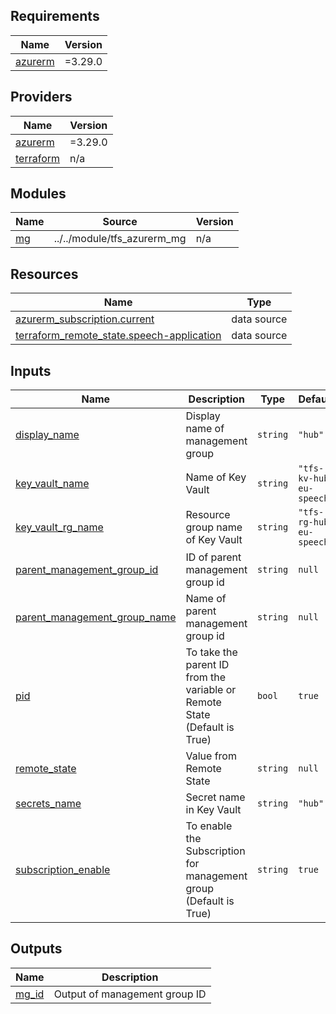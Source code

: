 <!-- BEGIN_TF_DOCS -->
## Requirements

| Name | Version |
|------|---------|
| <a name="requirement_azurerm"></a> [azurerm](#requirement\_azurerm) | =3.29.0 |

## Providers

| Name | Version |
|------|---------|
| <a name="provider_azurerm"></a> [azurerm](#provider\_azurerm) | =3.29.0 |
| <a name="provider_terraform"></a> [terraform](#provider\_terraform) | n/a |

## Modules

| Name | Source | Version |
|------|--------|---------|
| <a name="module_mg"></a> [mg](#module\_mg) | ../../module/tfs_azurerm_mg | n/a |

## Resources

| Name | Type |
|------|------|
| [azurerm_subscription.current](https://registry.terraform.io/providers/hashicorp/azurerm/3.29.0/docs/data-sources/subscription) | data source |
| [terraform_remote_state.speech-application](https://registry.terraform.io/providers/hashicorp/terraform/latest/docs/data-sources/remote_state) | data source |

## Inputs

| Name | Description | Type | Default | Required |
|------|-------------|------|---------|:--------:|
| <a name="input_display_name"></a> [display\_name](#input\_display\_name) | Display name of management group | `string` | `"hub"` | no |
| <a name="input_key_vault_name"></a> [key\_vault\_name](#input\_key\_vault\_name) | Name of Key Vault | `string` | `"tfs-kv-hub-eu-speech"` | no |
| <a name="input_key_vault_rg_name"></a> [key\_vault\_rg\_name](#input\_key\_vault\_rg\_name) | Resource group name of Key Vault | `string` | `"tfs-rg-hub-eu-speech"` | no |
| <a name="input_parent_management_group_id"></a> [parent\_management\_group\_id](#input\_parent\_management\_group\_id) | ID of parent management group id | `string` | `null` | no |
| <a name="input_parent_management_group_name"></a> [parent\_management\_group\_name](#input\_parent\_management\_group\_name) | Name of parent management group id | `string` | `null` | no |
| <a name="input_pid"></a> [pid](#input\_pid) | To take the parent ID from the variable or Remote State (Default is True) | `bool` | `true` | no |
| <a name="input_remote_state"></a> [remote\_state](#input\_remote\_state) | Value from Remote State | `string` | `null` | no |
| <a name="input_secrets_name"></a> [secrets\_name](#input\_secrets\_name) | Secret name in Key Vault | `string` | `"hub"` | no |
| <a name="input_subscription_enable"></a> [subscription\_enable](#input\_subscription\_enable) | To enable the Subscription for management group (Default is True) | `string` | `true` | no |

## Outputs

| Name | Description |
|------|-------------|
| <a name="output_mg_id"></a> [mg\_id](#output\_mg\_id) | Output of management group ID |
<!-- END_TF_DOCS -->